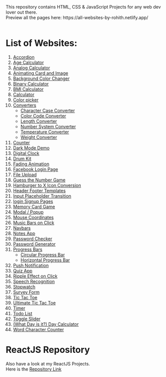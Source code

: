 <html>
This repository contains HTML, CSS & JavaScript Projects for any web dev lover out there.<br>
Preview all the pages here: https://all-websites-by-rohith.netlify.app/
<br><br>

# List of Websites:
<ol>
  <li>
    <a href="#">Accordion</a><br>
    <!--<img src="./0_all-my-works/images/accordion.png?raw=true" />-->
   </li>
  <li><a href="#">Age Calculator</a></li>
  <li><a href="#">Analog Calculator</a></li>
  <li><a href="#">Animating Card and Image</a></li>
  <li><a href="#">Background Color Changer</a></li>
  <li><a href="#">Binary Calculator</a></li>
  <li><a href="#">BMI Calculator</a></li>
  <li><a href="#">Calculator</a></li>
  <li><a href="#">Color picker</a></li>
  <li>
    <a href="#">Converters</a>
    <ul>
      <li><a href="#">Character Case Converter</a></li>
      <li><a href="#">Color Code Converter</a></li>
      <li><a href="#">Length Converter</a></li>
      <li><a href="#">Number System Converter</a></li>
      <li><a href="#">Temperature Converter</a></li>
      <li><a href="#">Weight Converter</a></li>
    </ul>
    </li>
  <li><a href="#">Counter</a></li>
  <li><a href="#">Dark Mode Demo</a></li>
  <li><a href="#">Digital Clock</a></li>
  <li><a href="#">Drum Kit</a></li>
  <li><a href="#">Fading Animation</a></li>
  <li><a href="#">Facebook Login Page</a></li>
  <li><a href="#">File Upload</a></li>
  <li><a href="#">Guess the Number Game</a></li>
  <li><a href="#">Hamburger to X Icon Conversion</a></li>
  <li><a href="#">Header Footer Templates</a></li>
  <li><a href="#">Input Placeholder Transition</a></li>
  <li><a href="#">login Signup Pages</a></li>
  <li><a href="#">Memory Card Game</a></li>
  <li><a href="#">Modal / Popup</a></li>
  <li><a href="#">Mouse Coordinates</a></li>
  <li><a href="#">Music Bars on Click</a></li>
  <li><a href="#">Navbars</a></li>
  <li><a href="#">Notes App</a></li>
  <li><a href="#">Password Checker</a></li>
  <li><a href="#">Password Generator</a></li>
  <li>
    <a href="#">Progress Bars</a>
    <ul>
      <li><a href="#">Circular Progress Bar</a></li>
      <li><a href="#">Horizontal Progress Bar</a></li>
    </ul>
   </li>
  <li><a href="#">Push Notification</a></li>
  <li><a href="#">Quiz App</a></li>
  <li><a href="#">Ripple Effect on Click</a></li>
  <li><a href="#">Speech Recognition</a></li>
  <li><a href="#">Stopwatch</a></li>
  <li><a href="#">Survey Form</a></li>
  <li><a href="#">Tic Tac Toe</a></li>
  <li><a href="#">Ultimate Tic Tac Toe</a></li>
  <li><a href="#">Timer</a></li>
  <li><a href="#">Todo List</a></li>
  <li><a href="#">Toggle Slider</a></li>
  <li><a href="#">(What Day is it?) Day Calculator</a></li>
  <li><a href="#">Word Character Counter</a></li>
</ol>

# ReactJS Repository
Also have a look at my ReactJS Projects.<br>
Here is the <a href="https://github.com/rohithpala/ReactJS">Repository Link</a>
</html>
